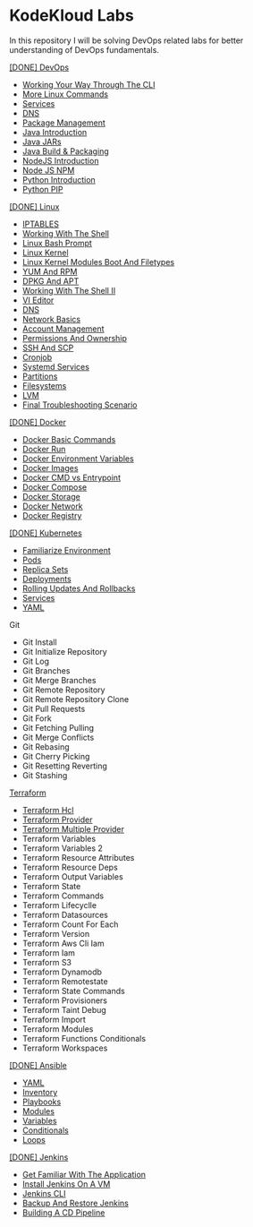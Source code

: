 # KodeKloud Labs

In this repository I will be solving DevOps related labs for better understanding of DevOps fundamentals.

[[DONE] DevOps](DevOps/devops.md)

- [Working Your Way Through The CLI](/DevOps/Dns/dns.md)
- [More Linux Commands](DevOps/More%20Linux%20Commands/more_linux_commands.md)
- [Services](DevOps/Services/services.md)
- [DNS](DevOps/Dns/dns.md)
- [Package Management](DevOps/Package%20Management/package_management.md)
- [Java Introduction](DevOps/Java%20Introduction/java_introduction.md)
- [Java JARs ](DevOps/Java%20JARs/java_jars.md)
- [Java Build & Packaging](DevOps/Java%20Build%20&%20Packages/java_build_and_packages.md)
- [NodeJS Introduction](DevOps/Node%20JS%20Introduction//node_js_introduction.md)
- [Node JS NPM](DevOps/Java%20JS%20NPM/java_js_npm.md)
- [Python Introduction](DevOps/Python%20Introduction/python_introduction.md)
- [Python PIP](DevOps/Python%20PIP/python_pip.md)
    
[[DONE] Linux](Linux/linux.md)

- [IPTABLES](Linux/IPTABLES/iptables.md)
- [Working With The Shell](Linux/Working%20With%20The%20Shell/working_with_the_shell.md)
- [Linux Bash Prompt](Linux/Linux%20Bash%20Prompt/linux_bash_prompt.md)
- [Linux Kernel](Linux/Linux%20Kernel/linux_kernel.md)
- [Linux Kernel Modules Boot And Filetypes](Linux/Linux%20Kernel%20Modules%20Boot%20And%20Filetypes/linux_kernel_modules_boot_and_filetypes.md)
- [YUM And RPM](Linux/YUM%20And%20RPM/yum_and_rpm.md)
- [DPKG And APT](Linux/DPKG%20And%20APT/dpkg_and_apt.md)
- [Working With The Shell II](Linux/Working%20With%20The%20Shell%20II/working_with_the_shell_ii.md)
- [VI Editor](Linux/VI%20Editor/vi_editor.md)
- [DNS](Linux/DNS/dns.md)
- [Network Basics](Linux/Network%20Basics/network_basics.md)
- [Account Management](Linux/Account%20Management/account_management.md)
- [Permissions And Ownership](Linux/Permissions%20And%20Ownership/permissions_and_ownership.md)
- [SSH And SCP](Linux/SSH%20And%20SCP/ssh_and_scp.md)
- [Cronjob](Linux/Cronjob/cronjob.md)
- [Systemd Services](Linux/Systemd%20Services/systemd_services.md)
- [Partitions](Linux/Partitions/partitions.md)
- [Filesystems](Linux/Filesystems/filesystems.md)
- [LVM](Linux/LVM/lvm.md)
- [Final Troubleshooting Scenario](Linux/Final%20Troubleshooting%20Scenario/final_throubleshooting_scenario.md)

[[DONE] Docker](Docker/docker.md)

- [Docker Basic Commands](Docker/Docker%20Basic%20Commands//docker_basic_commands.md)
- [Docker Run](Docker/Docker%20Run/docker_run.md)
- [Docker Environment Variables](Docker/Docker%20Environment%20Variables/docker_environment_variables.md)
- [Docker Images](Docker/Docker%20Images/docker_images.md)
- [Docker CMD vs Entrypoint](Docker/Docker%20CMD%20vs%20Entrypoint/docker_cmd_vs_entrypoint.md)
- [Docker Compose](Docker/Docker%20Compose/docker_compose.md)
- [Docker Storage](Docker/Docker%20Storage/docker_storage.md)
- [Docker Network](Docker/Docker%20Network/docker_network.md)
- [Docker Registry](Docker/Docker%20Registry/docker_registry.md)

[[DONE] Kubernetes](Kubernetes/kubernetes.md)

- [Familiarize Environment](Kubernetes/Familiarize%20Environment/familiarize_environment.md)
- [Pods](Kubernetes/Pods/pods.md)
- [Replica Sets](Kubernetes/Replica%20Sets/replica_sets.md)
- [Deployments](Kubernetes/Deployments/deployments.md)
- [Rolling Updates And Rollbacks](Kubernetes/Rolling%20Updates%20And%20Rollbacks/rolling_updates_and_rollbacks.md)
- [Services](Kubernetes/Services/services.md)
- [YAML](Kubernetes/YAML/yaml.md) 

Git 

- Git Install
- Git Initialize Repository
- Git Log
- Git Branches
- Git Merge Branches
- Git Remote Repository
- Git Remote Repository Clone
- Git Pull Requests
- Git Fork
- Git Fetching Pulling
- Git Merge Conflicts
- Git Rebasing
- Git Cherry Picking
- Git Resetting Reverting
- Git Stashing

[Terraform](Terraform/terraform.md)

- [Terraform Hcl](Terraform/Terraform%20Hcl/terraform_hcl.md)
- [Terraform Provider](Terraform/Terraform%20Provider/terraform_provider.md)
- [Terraform Multiple Provider](Terraform/Terraform%20Multiple%20Provider/terraform_multiple_provider.md)
- Terraform Variables
- Terraform Variables 2
- Terraform Resource Attributes
- Terraform Resource Deps
- Terraform Output Variables
- Terraform State
- Terraform Commands
- Terraform Lifecyclle
- Terraform Datasources
- Terraform Count For Each
- Terraform Version 
- Terraform Aws Cli Iam
- Terraform Iam
- Terraform S3
- Terraform Dynamodb
- Terraform Remotestate
- Terraform State Commands
- Terraform Provisioners
- Terraform Taint Debug
- Terraform Import
- Terraform Modules
- Terraform Functions Conditionals
- Terraform Workspaces

[[DONE] Ansible](Ansible/ansible.md)

- [YAML](Ansible/YAML/yaml.md)
- [Inventory](Ansible/Inventory/inventory.md)
- [Playbooks](Ansible/Playbooks/playbooks.md)
- [Modules](Ansible/Modules/modules.md)
- [Variables](Ansible/Variables/variables.md)
- [Conditionals](Ansible/Conditionals/conditionals.md)
- [Loops](Ansible/Loops/loops.md)

[[DONE] Jenkins](Jenkins/jenkins.md)

- [Get Familiar With The Application](Jenkins/Get%20Familiar%20With%20The%20Application/get_familiar_with_the_application.md)
- [Install Jenkins On A VM](Jenkins/Install%20Jenkins%20On%20A%20VM/install_jenkins_on_a_vm.md)
- [Jenkins CLI](Jenkins/Jenkins%20CLI/jenkins_cli.md)
- [Backup And Restore Jenkins](Jenkins/Backup%20And%20Restore%20Jenkins/backup_and_restore_jenkins.md)
- [Building A CD Pipeline](Jenkins/Building%20A%20CD%20Pipeline/building_a_cd_pipeline.md)

